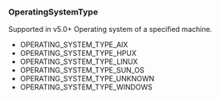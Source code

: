 ### OperatingSystemType
Supported in v5.0+
  Operating system of a specified machine.

- OPERATING_SYSTEM_TYPE_AIX
- OPERATING_SYSTEM_TYPE_HPUX
- OPERATING_SYSTEM_TYPE_LINUX
- OPERATING_SYSTEM_TYPE_SUN_OS
- OPERATING_SYSTEM_TYPE_UNKNOWN
- OPERATING_SYSTEM_TYPE_WINDOWS

